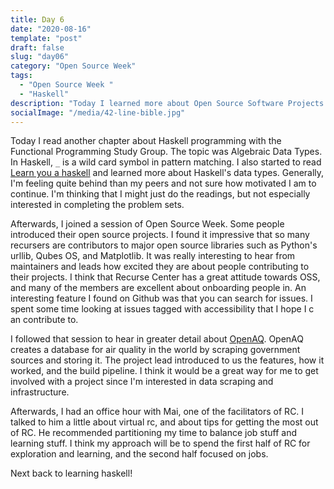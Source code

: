 ```yaml
---
title: Day 6
date: "2020-08-16"
template: "post"
draft: false
slug: "day06"
category: "Open Source Week"
tags:
  - "Open Source Week "
  - "Haskell"
description: "Today I learned more about Open Source Software Projects. "
socialImage: "/media/42-line-bible.jpg"
---
```


Today I read another chapter about Haskell programming with the Functional Programming Study Group. The topic was Algebraic Data Types. In Haskell,  `_` is a wild card symbol in pattern matching. I also started to read [Learn you a haskell](http://learnyouahaskell.com/types-and-typeclasses) and learned more about Haskell's data types. Generally, I'm feeling quite behind than my peers and not sure how motivated I am to continue. I'm thinking that I might just do the readings, but not especially interested in completing the problem sets.

Afterwards, I joined a session of Open Source Week. Some people introduced their open source projects. I found it impressive that so many recursers are contributors to major open source libraries such as Python's  urllib, Qubes OS, and Matplotlib. It was really interesting to hear from maintainers and leads how excited they are about people contributing to their projects. I think that Recurse Center has a great attitude towards OSS, and many of the members are excellent about onboarding people in. An interesting feature I found on Github was that you can search for issues. I spent some time looking at issues tagged with accessibility that I hope I c an contribute to. 

I followed that session to hear in greater detail about [OpenAQ](https://openaq.org/). OpenAQ creates a database for air quality in the world by scraping government sources and storing it. The project lead introduced to us the features, how it worked, and the build pipeline. I think it would be a great way for me to get involved with a project since I'm interested  in data scraping and infrastructure.

Afterwards, I had an office hour with Mai, one of the facilitators of RC. I talked to him a little about virtual rc, and about tips for getting the most out of RC. He recommended partitioning my time to balance job stuff and learning stuff. I think my approach will be to spend the first half of RC for exploration and learning, and the second half focused on jobs.

Next back to learning haskell!


